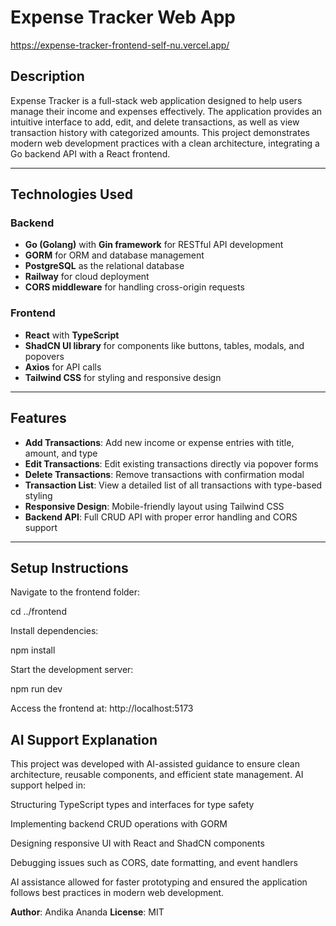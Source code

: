 # Expense Tracker Web App
https://expense-tracker-frontend-self-nu.vercel.app/

## Description
Expense Tracker is a full-stack web application designed to help users manage their income and expenses effectively. The application provides an intuitive interface to add, edit, and delete transactions, as well as view transaction history with categorized amounts. This project demonstrates modern web development practices with a clean architecture, integrating a Go backend API with a React frontend.

---

## Technologies Used

### Backend
- **Go (Golang)** with **Gin framework** for RESTful API development  
- **GORM** for ORM and database management  
- **PostgreSQL** as the relational database  
- **Railway** for cloud deployment  
- **CORS middleware** for handling cross-origin requests  

### Frontend
- **React** with **TypeScript**  
- **ShadCN UI library** for components like buttons, tables, modals, and popovers  
- **Axios** for API calls  
- **Tailwind CSS** for styling and responsive design  

---

## Features
- **Add Transactions**: Add new income or expense entries with title, amount, and type  
- **Edit Transactions**: Edit existing transactions directly via popover forms  
- **Delete Transactions**: Remove transactions with confirmation modal  
- **Transaction List**: View a detailed list of all transactions with type-based styling  
- **Responsive Design**: Mobile-friendly layout using Tailwind CSS  
- **Backend API**: Full CRUD API with proper error handling and CORS support  

---

## Setup Instructions

Navigate to the frontend folder:

cd ../frontend


Install dependencies:

npm install


Start the development server:

npm run dev


Access the frontend at: http://localhost:5173

## AI Support Explanation

This project was developed with AI-assisted guidance to ensure clean architecture, reusable components, and efficient state management. AI support helped in:

Structuring TypeScript types and interfaces for type safety

Implementing backend CRUD operations with GORM

Designing responsive UI with React and ShadCN components

Debugging issues such as CORS, date formatting, and event handlers

AI assistance allowed for faster prototyping and ensured the application follows best practices in modern web development.

**Author**: Andika Ananda
**License**: MIT